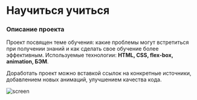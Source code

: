 # Научиться учиться


### Описание проекта

Проект посвящен теме обучения: какие проблемы могут встретиться при получении знаний и как сделать свое обучение более эффективным. Используемые технологии: **HTML, CSS, flex-box, animation, БЭМ**.

Доработать проект можно вставкой ссылок на конкретные источники, добавлением новых анимаций, улучшением качества кода.

![screen](https://github.com/MariaStarikova/how-to-learn/assets/128027402/84ce7de4-bc47-4cc4-9548-33a633694e33)
